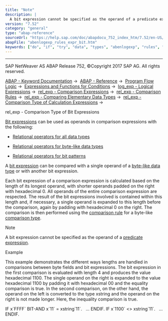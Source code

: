 ```yaml
---
title: "Note"
description: |
  A bit expression cannot be specified as the operand of a predicate expression(https://help.sap.com/doc/abapdocu_752_index_htm/7.52/en-US/abenpredicate_expression_glosry.htm 'Glossary Entry'). Example This example demonstrates the different ways lengths are handled in comparisons between byte field
version: "7.52"
category: "general"
type: "abap-reference"
sourceUrl: "https://help.sap.com/doc/abapdocu_752_index_htm/7.52/en-US/abenlogexp_rules_expr_bit.htm"
abapFile: "abenlogexp_rules_expr_bit.htm"
keywords: ["do", "if", "try", "data", "types", "abenlogexp", "rules", "expr", "bit"]
---
```


* * *

SAP NetWeaver AS ABAP Release 752, ©Copyright 2017 SAP AG. All rights reserved.

[ABAP - Keyword Documentation](https://help.sap.com/doc/abapdocu_752_index_htm/7.52/en-US/abenabap.htm) →  [ABAP - Reference](https://help.sap.com/doc/abapdocu_752_index_htm/7.52/en-US/abenabap_reference.htm) →  [Program Flow Logic](https://help.sap.com/doc/abapdocu_752_index_htm/7.52/en-US/abenabap_flow_logic.htm) →  [Expressions and Functions for Conditions](https://help.sap.com/doc/abapdocu_752_index_htm/7.52/en-US/abenlogical_expr_func.htm) →  [log\_exp - Logical Expressions](https://help.sap.com/doc/abapdocu_752_index_htm/7.52/en-US/abenlogexp.htm) →  [rel\_exp - Comparison Expressions](https://help.sap.com/doc/abapdocu_752_index_htm/7.52/en-US/abenlogexp_comp.htm) →  [rel\_exp - Comparison Rules](https://help.sap.com/doc/abapdocu_752_index_htm/7.52/en-US/abenlogexp_rules.htm) →  [rel\_exp - Comparing Elementary Data Types](https://help.sap.com/doc/abapdocu_752_index_htm/7.52/en-US/abenlogexp_rules_operands.htm) →  [rel\_exp - Comparison Type of Calculation Expressions](https://help.sap.com/doc/abapdocu_752_index_htm/7.52/en-US/abenlogexp_rules_expressions.htm) → 

rel\_exp - Comparison Type of Bit Expressions

[Bit expressions](https://help.sap.com/doc/abapdocu_752_index_htm/7.52/en-US/abenbit_expression_glosry.htm "Glossary Entry") can be used as operands in comparison expressions with the following:

-   [Relational operators for all data types](https://help.sap.com/doc/abapdocu_752_index_htm/7.52/en-US/abenlogexp_compare_all.htm)

-   [Relational operators for byte-like data types](https://help.sap.com/doc/abapdocu_752_index_htm/7.52/en-US/abenlogexp_bytes.htm)

-   [Relational operators for bit patterns](https://help.sap.com/doc/abapdocu_752_index_htm/7.52/en-US/abenlogexp_bitmasks.htm)

A [bit expression](https://help.sap.com/doc/abapdocu_752_index_htm/7.52/en-US/abapcompute_bit.htm) can be compared with a single operand of a [byte-like data type](https://help.sap.com/doc/abapdocu_752_index_htm/7.52/en-US/abenbyte_like_data_typ_glosry.htm "Glossary Entry") or with another bit expression.

Each bit expression of a comparison expression is calculated based on the length of its longest operand, with shorter operands padded on the right with hexadecimal 0. All operands of the entire comparison expression are respected. The result of the bit expressions involved is contained within this length and, if necessary, a single operand is expanded to this length before the comparison, again by padding with hexadecimal 0 on the right. The comparison is then performed using the [comparison rule](https://help.sap.com/doc/abapdocu_752_index_htm/7.52/en-US/abencomparison_type.htm) for a byte-like [comparison type](https://help.sap.com/doc/abapdocu_752_index_htm/7.52/en-US/abencomparison_type_glosry.htm "Glossary Entry").

Note

A bit expression cannot be specified as the operand of a [predicate expression](https://help.sap.com/doc/abapdocu_752_index_htm/7.52/en-US/abenpredicate_expression_glosry.htm "Glossary Entry").

Example

This example demonstrates the different ways lengths are handled in comparisons between byte fields and bit expressions. The bit expression in the first comparison is evaluated with length 4 and produces the value hexadecimal 1100. The single operand on the right is expanded to the value hexadecimal 1100 by padding it with hexadecimal 00 and the equality comparison is true. In the second comparison, on the other hand, the operand on the left is converted to the type xstring and the operand on the right is not made longer. Here, the inequality comparison is true.

IF x\`FFFF\` BIT-AND x\`11\` = xstring\`11\`.
  ...
ENDIF.
IF x\`1100\` <> xstring\`11\`.
  ...
ENDIF.